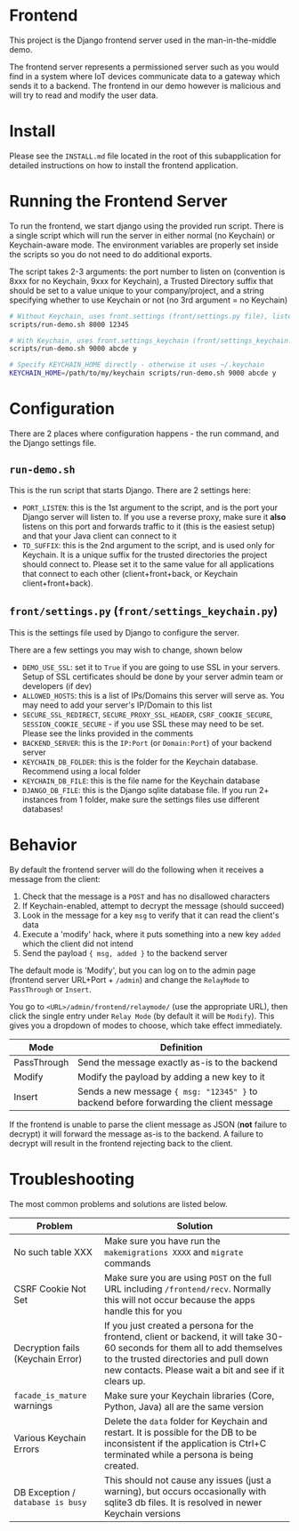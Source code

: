 # Frontend
This project is the Django frontend server used in the man-in-the-middle demo.

The frontend server represents a permissioned server such as you would find in a system where IoT devices communicate data to a gateway which sends it to a backend.  The frontend in our demo however is malicious and will try to read and modify the user data.

# Install

Please see the `INSTALL.md` file located in the root of this subapplication for detailed instructions on how to install the frontend application.

# Running the Frontend Server

To run the frontend, we start django using the provided run script.
There is a single script which will run the server in either normal (no Keychain) or Keychain-aware mode.
The environment variables are properly set inside the scripts so you do not need to do additional exports.

The script takes 2-3 arguments: the port number to listen on (convention is 8xxx for no Keychain, 9xxx for Keychain), a Trusted Directory suffix that should be set to a value unique to your company/project, and a string specifying whether to use Keychain or not (no 3rd argument = no Keychain)

```bash
# Without Keychain, uses front.settings (front/settings.py file), listen on port 8000 with suffix 12345
scripts/run-demo.sh 8000 12345

# With Keychain, uses front.settings_keychain (front/settings_keychain.py file), listen on port 9000 with suffix abcde
scripts/run-demo.sh 9000 abcde y

# Specify KEYCHAIN_HOME directly - otherwise it uses ~/.keychain
KEYCHAIN_HOME=/path/to/my/keychain scripts/run-demo.sh 9000 abcde y
```

# Configuration

There are 2 places where configuration happens - the run command, and the Django settings file.

## `run-demo.sh`

This is the run script that starts Django.  There are 2 settings here:
* `PORT_LISTEN`: this is the 1st argument to the script, and is the port your Django server will listen to.  If you use a reverse proxy, make sure it **also** listens on this port and forwards traffic to it (this is the easiest setup) and that your Java client can connect to it
* `TD_SUFFIX`: this is the 2nd argument to the script, and is used only for Keychain.  It is a unique suffix for the trusted directories the project should connect to.  Please set it to the same value for all applications that connect to each other (client+front+back, or Keychain client+front+back).


## `front/settings.py` (`front/settings_keychain.py`)

This is the settings file used by Django to configure the server.

There are a few settings you may wish to change, shown below
* `DEMO_USE_SSL`: set it to `True` if you are going to use SSL in your servers.  Setup of SSL certificates should be done by your server admin team or developers (if dev)
* `ALLOWED_HOSTS`: this is a list of IPs/Domains this server will serve as.  You may need to add your server's IP/Domain to this list
* `SECURE_SSL_REDIRECT`, `SECURE_PROXY_SSL_HEADER`, `CSRF_COOKIE_SECURE`, `SESSION_COOKIE_SECURE` - if you use SSL these may need to be set.  Please see the links provided in the comments
* `BACKEND_SERVER`: this is the `IP:Port` (or `Domain:Port`) of your backend server
* `KEYCHAIN_DB_FOLDER`: this is the folder for the Keychain database.  Recommend using a local folder
* `KEYCHAIN_DB_FILE`: this is the file name for the Keychain database
* `DJANGO_DB_FILE`: this is the Django sqlite database file.  If you run 2+ instances from 1 folder, make sure the settings files use different databases!


# Behavior

By default the frontend server will do the following when it receives a message from the client:
1. Check that the message is a `POST` and has no disallowed characters
1. If Keychain-enabled, attempt to decrypt the message (should succeed)
1. Look in the message for a key `msg` to verify that it can read the client's data
1. Execute a 'modify' hack, where it puts something into a new key `added` which the client did not intend
1. Send the payload `{ msg, added }` to the backend server

The default mode is 'Modify', but you can log on to the admin page (frontend server URL+Port + `/admin`) and change the `RelayMode` to `PassThrough` or `Insert`.

You go to `<URL>/admin/frontend/relaymode/` (use the appropriate URL), then click the single entry under `Relay Mode` (by default it will be `Modify`).  This gives you a dropdown of modes to choose, which take effect immediately.

| Mode | Definition |
| - | - |
| PassThrough | Send the message exactly as-is to the backend |
| Modify | Modify the payload by adding a new key to it |
| Insert | Sends a new message `{ msg: "12345" }` to backend before forwarding the client message |

If the frontend is unable to parse the client message as JSON (**not** failure to decrypt) it will forward the message as-is to the backend.  A failure to decrypt will result in the frontend rejecting back to the client.

# Troubleshooting

The most common problems and solutions are listed below.

| Problem | Solution |
| - | - |
| No such table XXX | Make sure you have run the `makemigrations XXXX` and `migrate` commands |
| CSRF Cookie Not Set | Make sure you are using `POST` on the full URL including `/frontend/recv`.  Normally this will not occur because the apps handle this for you |
| Decryption fails (Keychain Error) | If you just created a persona for the frontend, client or backend, it will take 30-60 seconds for them all to add themselves to the trusted directories and pull down new contacts.  Please wait a bit and see if it clears up.
| `facade_is_mature` warnings | Make sure your Keychain libraries (Core, Python, Java) all are the same version |
| Various Keychain Errors | Delete the `data` folder for Keychain and restart.  It is possible for the DB to be inconsistent if the application is Ctrl+C terminated while a persona is being created. |
| DB Exception / `database is busy` | This should not cause any issues (just a warning), but occurs occasionally with sqlite3 db files.  It is resolved in newer Keychain versions |